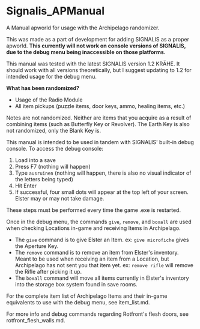 # Signalis_APManual
A Manual apworld for usage with the Archipelago randomizer.

This was made as a part of development for adding SIGNALIS as a proper apworld. **This currently will not work on console versions of SIGNALIS, due to the debug menu being inaccessible on those platforms.** 

This manual was tested with the latest SIGNALIS version 1.2 KRÄHE. It should work with all versions theoretically, but I suggest updating to 1.2 for intended usage for the debug menu.

**What has been randomized?**
- Usage of the Radio Module
- All item pickups (puzzle items, door keys, ammo, healing items, etc.)

Notes are not randomized. Neither are items that you acquire as a result of combining items (such as Butterfly Key or Revolver). The Earth Key is also not randomized, only the Blank Key is.

This manual is intended to be used in tandem with SIGNALIS' built-in debug console. To access the debug console:
1. Load into a save
2. Press F7 (nothing will happen)
3. Type `ausruinen` (nothing will happen, there is also no visual indicator of the letters being typed)
4. Hit Enter
5. If successful, four small dots will appear at the top left of your screen. Elster may or may not take damage.

These steps must be performed every time the game .exe is restarted.

Once in the debug menu, the commands `give`, `remove`, and `boxall` are used when checking Locations in-game and receiving Items in Archipelago.
- The `give` command is to give Elster an Item. ex: `give microfiche` gives the Aperture Key.
- The `remove` command is to remove an item from Elster's inventory. Meant to be used when receiving an item from a Location, but Archipelago has not sent you that item yet. ex: `remove rifle` will remove the Rifle after picking it up.
- The `boxall` command will move all items currently in Elster's inventory into the storage box system found in save rooms.

For the complete item list of Archipelago Items and their in-game equivalents to use with the debug menu, see item_list.md.

For more info and debug commands regarding Rotfront's flesh doors, see rotfront_flesh_walls.md.
